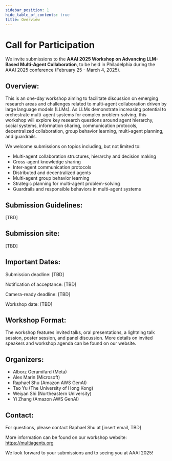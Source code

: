 ```yaml
---
sidebar_position: 1
hide_table_of_contents: true
title: Overview
---
```


# Call for Participation

We invite submissions to the **AAAI 2025 Workshop on Advancing LLM-Based Multi-Agent Collaboration**, to be held in Philadelphia during the AAAI 2025 conference (February 25 - March 4, 2025).

## Overview:
This is an one-day workshop aiming to facilitate discussion on emerging research areas and challenges related to multi-agent collaboration driven by large language models (LLMs). As LLMs demonstrate increasing potential to orchestrate multi-agent systems for complex problem-solving, this workshop will explore key research questions around agent hierarchy, social systems, information sharing, communication protocols, decentralized collaboration, group behavior learning, multi-agent planning, and guardrails.

We welcome submissions on topics including, but not limited to:

- Multi-agent collaboration structures, hierarchy and decision making
- Cross-agent knowledge sharing 
- Inter-agent communication protocols
- Distributed and decentralized agents
- Multi-agent group behavior learning
- Strategic planning for multi-agent problem-solving
- Guardrails and responsible behaviors in multi-agent systems

## Submission Guidelines:

[TBD]
<!-- We invite submissions of both short papers (up to 4 pages) and long papers (up to 8 pages) in AAAI format. We welcome work at all stages, including recently published work, work under submission elsewhere, work in progress, and position papers. Submissions will be peer-reviewed in a single-blind process. -->

## Submission site:
[TBD]

## Important Dates:

Submission deadline: [TBD]

Notification of acceptance: [TBD]

Camera-ready deadline: [TBD]

Workshop date: [TBD]

## Workshop Format:
The workshop features invited talks, oral presentations, a lightning talk session, poster session, and panel discussion. More details on invited speakers and workshop agenda can be found on our website.

## Organizers:

- Alborz Geramifard (Meta)
- Alex Marin (Microsoft)
- Raphael Shu (Amazon AWS GenAI)
- Tao Yu (The University of Hong Kong)
- Weiyan Shi (Northeastern University)
- Yi Zhang (Amazon AWS GenAI)

## Contact:
For questions, please contact Raphael Shu at [insert email, TBD]

More information can be found on our workshop website: https://multiagents.org

We look forward to your submissions and to seeing you at AAAI 2025!